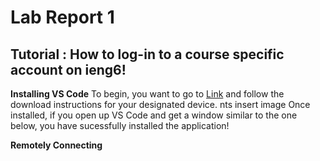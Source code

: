 # Lab Report 1 <br>

## Tutorial : How to log-in to a course specific account on ieng6! <br>

**Installing VS Code** 
To begin, you want to go to [Link](https://code.visualstudio.com/) and follow the download instructions for your designated device. 
nts insert image
Once installed, if you open up VS Code and get a window similar to the one below, you have sucessfully installed the application! <br>

**Remotely Connecting**



